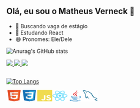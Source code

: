 ## Olá, eu sou o Matheus Verneck 👋

- 🔭 Buscando vaga de estágio
- 🌱 Estudando React
- 😄 Pronomes: Ele/Dele

![Anurag's GitHub stats](https://github-readme-stats.vercel.app/api?username=Matheus-Verneck&rank_icon=github&show_icons=true&count_private=true&theme=dracula)

<div>
  <a href="mailto: dev.matheus.verneck@gmail.com" target="_blank">
  <img src="https://img.shields.io/badge/-Gmail-%23333?style=for-the-badge&logo=gmail&logoColor=white" target="_blank"> </a>

  <a href="https://www.linkedin.com/in/matheusverneck/" target="_blank">
  <img src="https://img.shields.io/badge/-LinkedIn-%230077B5?style=for-the-badge&logo=linkedin&logoColor=white" target="_blank"> </a>

  <a href="wa.me/5521990598466" target="_blank">
  <img src="https://img.shields.io/badge/-Whatsapp-%230077G5?style=for-the-badge&logo=whatsapp&logoColor=white" target="_blank"> </a>
</div>

##

[![Top Langs](https://github-readme-stats.vercel.app/api/top-langs/?username=Matheus-Verneck&size_weight=0.5&count_weight=0.5&theme=dracula&layout=donut-vertical)](https://github.com/Matheus-Verneck/github-readme-stats)

  <div style="display: flex">
  <img align="center" alt="HTML" height="30" width="40" src="https://raw.githubusercontent.com/devicons/devicon/master/icons/html5/html5-original.svg">
    
  <img align="center" alt="CSS" height="30" width="40" src="https://raw.githubusercontent.com/devicons/devicon/master/icons/css3/css3-original.svg">
  
  <img align="center" alt="JS" height="30" width="40" src="https://raw.githubusercontent.com/devicons/devicon/master/icons/javascript/javascript-plain.svg">

  <img align="center" alt="REACTJS" height="30" width="40" src="https://raw.githubusercontent.com/devicons/devicon/master/icons/react/react-original.svg">
  
  <img align="center" alt="JAVA" height="30" width="40" src="https://raw.githubusercontent.com/devicons/devicon/master/icons/java/java-original.svg"> 
  
  <img align="center" alt="MYSQL" height="30" width="40" src="https://raw.githubusercontent.com/devicons/devicon/master/icons/mysql/mysql-original.svg">
</div>
